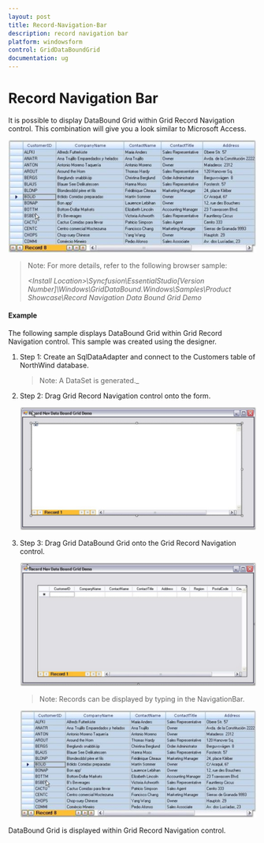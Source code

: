 ```yaml
---
layout: post
title: Record-Navigation-Bar
description: record navigation bar
platform: windowsform
control: GridDataBoundGrid
documentation: ug
---
```


# Record Navigation Bar

It is possible to display DataBound Grid within Grid Record Navigation control. This combination will give you a look similar to Microsoft Access.

![](DataBound-Grid_images/DataBound-Grid_img27.jpeg)



> Note: For more details, refer to the following browser sample:
>
> _&lt;Install Location&gt;\Syncfusion\EssentialStudio\[Version Number]\Windows\GridDataBound.Windows\Samples\Product Showcase\Record Navigation Data Bound Grid Demo_

#### Example

The following sample displays DataBound Grid within Grid Record Navigation control. This sample was created using the designer. 

1. Step 1: Create an SqlDataAdapter and connect to the Customers table of NorthWind database. 
   
   > Note: A DataSet is generated._ 

2. Step 2: Drag Grid Record Navigation control onto the form.

   ![](DataBound-Grid_images/DataBound-Grid_img30.png)

3. Step 3: Drag Grid DataBound Grid onto the Grid Record Navigation control.

   ![](DataBound-Grid_images/DataBound-Grid_img31.png)

   > Note: Records can be displayed by typing in the NavigationBar.

   ![](DataBound-Grid_images/DataBound-Grid_img33.jpeg)

DataBound Grid is displayed within Grid Record Navigation control.



